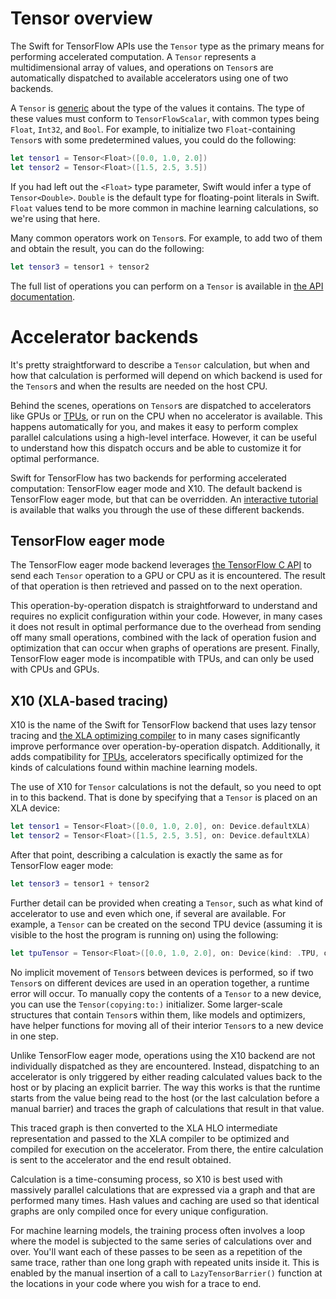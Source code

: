 # Tensor overview

The Swift for TensorFlow APIs use the `Tensor` type as the primary means for performing accelerated
computation. A `Tensor` represents a multidimensional array of values, and operations on `Tensor`s
are automatically dispatched to available accelerators using one of two backends.

A `Tensor` is [generic](https://docs.swift.org/swift-book/LanguageGuide/Generics.html) about the 
type of the values it contains. The type of these values must conform to `TensorFlowScalar`, with
common types being `Float`, `Int32`, and `Bool`. For example, to initialize two `Float`-containing
`Tensor`s with some predetermined values, you could do the following:

```swift
let tensor1 = Tensor<Float>([0.0, 1.0, 2.0])
let tensor2 = Tensor<Float>([1.5, 2.5, 3.5])
```

If you had left out the `<Float>` type parameter, Swift would infer a type of `Tensor<Double>`.
`Double` is the default type for floating-point literals in Swift. `Float` values tend to be more
common in machine learning calculations, so we're using that here.

Many common operators work on `Tensor`s. For example, to add two of them and obtain the result, you
can do the following:

```swift
let tensor3 = tensor1 + tensor2
```

The full list of operations you can perform on a `Tensor` is available in 
[the API documentation](https://www.tensorflow.org/swift/api_docs/Structs/Tensor).

# Accelerator backends

It's pretty straightforward to describe a `Tensor` calculation, but when and how that calculation 
is performed will depend on which backend is used for the `Tensor`s and when the results
are needed on the host CPU.

Behind the scenes, operations on `Tensor`s are dispatched to accelerators like GPUs or 
[TPUs](https://cloud.google.com/tpu), or run on the CPU when no accelerator is available. This
happens automatically for you, and makes it easy to perform complex parallel calculations using
a high-level interface. However, it can be useful to understand how this dispatch occurs and be
able to customize it for optimal performance.

Swift for TensorFlow has two backends for performing accelerated computation: TensorFlow eager mode
and X10. The default backend is TensorFlow eager mode, but that can be overridden. An
[interactive tutorial](https://colab.research.google.com/github/tensorflow/swift/blob/main/docs/site/tutorials/introducing_x10.ipynb)
is available that walks you through the use of these different backends.

## TensorFlow eager mode

The TensorFlow eager mode backend leverages
[the TensorFlow C API](https://www.tensorflow.org/install/lang_c) to send each `Tensor` operation
to a GPU or CPU as it is encountered. The result of that operation is then retrieved and passed on
to the next operation.

This operation-by-operation dispatch is straightforward to understand and requires no explicit 
configuration within your code. However, in many cases it does not result in optimal performance 
due to the overhead from sending off many small operations, combined with the lack of operation 
fusion and optimization that can occur when graphs of operations are present. Finally, TensorFlow eager mode is incompatible with TPUs, and can only be used with CPUs and GPUs.

## X10 (XLA-based tracing)

X10 is the name of the Swift for TensorFlow backend that uses lazy tensor tracing and [the XLA
optimizing compiler](https://www.tensorflow.org/xla) to in many cases significantly improve
performance over operation-by-operation dispatch. Additionally, it adds compatibility for
[TPUs](https://cloud.google.com/tpu), accelerators specifically optimized for the kinds of
calculations found within machine learning models.

The use of X10 for `Tensor` calculations is not the default, so you need to opt in to this backend.
That is done by specifying that a `Tensor` is placed on an XLA device:

```swift
let tensor1 = Tensor<Float>([0.0, 1.0, 2.0], on: Device.defaultXLA)
let tensor2 = Tensor<Float>([1.5, 2.5, 3.5], on: Device.defaultXLA)
```

After that point, describing a calculation is exactly the same as for TensorFlow eager mode:

```swift
let tensor3 = tensor1 + tensor2
```

Further detail can be provided when creating a `Tensor`, such as what kind of accelerator to use
and even which one, if several are available. For example, a `Tensor` can be created on the second
TPU device (assuming it is visible to the host the program is running on) using the following:

```swift
let tpuTensor = Tensor<Float>([0.0, 1.0, 2.0], on: Device(kind: .TPU, ordinal: 1, backend: .XLA))
```

No implicit movement of `Tensor`s between devices is performed, so if two `Tensor`s on different
devices are used in an operation together, a runtime error will occur. To manually copy the 
contents of a `Tensor` to a new device, you can use the `Tensor(copying:to:)` initializer. Some 
larger-scale structures that contain `Tensor`s within them, like models and optimizers, have helper
functions for moving all of their interior `Tensor`s to a new device in one step.

Unlike TensorFlow eager mode, operations using the X10 backend are not individually dispatched as
they are encountered. Instead, dispatching to an accelerator is only triggered by either reading
calculated values back to the host or by placing an explicit barrier. The way this works is that
the runtime starts from the value being read to the host (or the last calculation before a manual
barrier) and traces the graph of calculations that result in that value.

This traced graph is then converted to the XLA HLO intermediate representation and passed to the
XLA compiler to be optimized and compiled for execution on the accelerator. From there, the entire
calculation is sent to the accelerator and the end result obtained.

Calculation is a time-consuming process, so X10 is best used with massively parallel calculations
that are expressed via a graph and that are performed many times. Hash values and caching are used so that identical graphs are only compiled once for every unique configuration.

For machine learning models, the training process often involves a loop where the model is
subjected to the same series of calculations over and over. You'll want each of these passes to be
seen as a repetition of the same trace, rather than one long graph with repeated units inside it.
This is enabled by the manual insertion of a call to `LazyTensorBarrier()` function at the 
locations in your code where you wish for a trace to end.